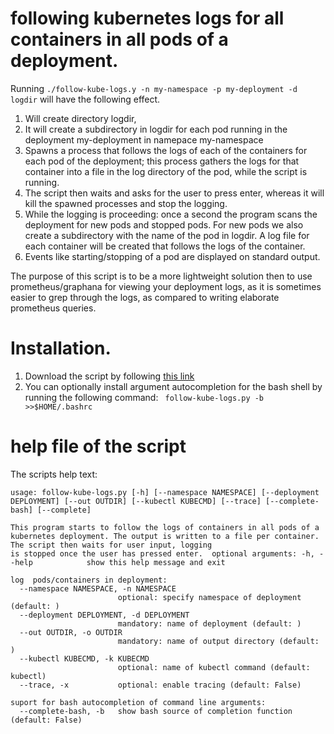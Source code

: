 
# following kubernetes logs for all containers in all pods of a deployment.


Running ```./follow-kube-logs.y -n my-namespace -p my-deployment -d logdir``` will have the following effect.

1. Will create directory logdir, 
2. It will create a subdirectory in logdir for each pod running in the deployment my-deployment in namepace my-namespace 
3. Spawns a process that follows the logs of each of the containers for each pod of the deployment; this process gathers the logs for that container into a file in the log directory of the pod, while the script is running. 
4. The script then waits and asks for the user to press enter, whereas it will kill the spawned processes and stop the logging.
5. While the logging is proceeding: once a second the program scans the deployment for new pods and stopped pods. For new pods we also create a subdirectory with the name of the pod in logdir. A log file for each container will be created that follows the logs of the container.
6. Events like starting/stopping of a pod are displayed on standard output.

The purpose of this script is to be a more lightweight solution then to use prometheus/graphana for viewing your deployment logs, as it is sometimes easier to grep through the logs, as compared to writing elaborate prometheus queries.

# Installation.

1. Download the script by following [this link](https://raw.githubusercontent.com/MoserMichael/follow-kube-logs/master/follow-kube-logs.py)
2. You can optionally install argument autocompletion for the bash shell by running the following command: ```  follow-kube-logs.py -b >>$HOME/.bashrc ```

# help file of the script

The scripts help text:
```
usage: follow-kube-logs.py [-h] [--namespace NAMESPACE] [--deployment DEPLOYMENT] [--out OUTDIR] [--kubectl KUBECMD] [--trace] [--complete-bash] [--complete]

This program starts to follow the logs of containers in all pods of a kubernetes deployment. The output is written to a file per container. The script then waits for user input, logging
is stopped once the user has pressed enter.  optional arguments: -h, --help            show this help message and exit

log  pods/containers in deployment:
  --namespace NAMESPACE, -n NAMESPACE
                        optional: specify namespace of deployment (default: )
  --deployment DEPLOYMENT, -d DEPLOYMENT
                        mandatory: name of deployment (default: )
  --out OUTDIR, -o OUTDIR
                        mandatory: name of output directory (default: )
  --kubectl KUBECMD, -k KUBECMD
                        optional: name of kubectl command (default: kubectl)
  --trace, -x           optional: enable tracing (default: False)

suport for bash autocompletion of command line arguments:
  --complete-bash, -b   show bash source of completion function (default: False)
```



